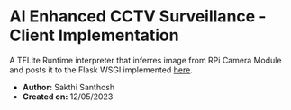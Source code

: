 # AI Enhanced CCTV Surveillance - Client Implementation

A TFLite Runtime interpreter that inferres image from RPi Camera Module and posts it to the Flask WSGI implemented [here](https://github.com/sakthisanthosh010303/server-miniproject-2023).

- **Author:** Sakthi Santhosh
- **Created on:** 12/05/2023
